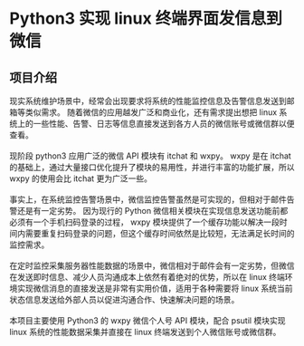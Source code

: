 # Python3 实现 linux 终端界面发信息到微信
## 项目介绍
现实系统维护场景中，经常会出现要求将系统的性能监控信息及告警信息发送到邮箱等类似需求。
随着微信的应用越发广泛和商业化，还有需求提出想把 linux 系统上的一些性能、告警、日志等信息直接发送到各方人员的微信账号或微信群以便查看。</br>
</br>
现阶段 python3 应用广泛的微信 API 模块有 itchat 和 wxpy。 
wxpy 是在 itchat 的基础上，通过大量接口优化提升了模块的易用性，并进行丰富的功能扩展，所以 wxpy 的使用会比 itchat 更为广泛一些。</br>
</br>
事实上，在系统监控告警场景中，微信监控告警虽然是可实现的，但相对于邮件告警还是有一定劣势。
因为现行的 Python 微信相关模块在实现信息发送功能前都必须有一个手机扫码登录的过程，
wxpy 模块提供了一个缓存功能以解决一段时间内需要重复扫码登录的问题，但这个缓存时间依然是比较短，无法满足长时间的监控需求。</br>
</br>
在定时监控采集服务器性能数据的场景中，微信相对于邮件会有一定劣势，但微信在发送即时信息、减少人员沟通成本上依然有着绝对的优势，所以在 linux 终端环境实现微信消息的直接发送是非常有实用价值，适用于各种需要将 linux 系统当前状态信息发送给外部人员以促进沟通合作、快速解决问题的场景。</br>
</br>
本项目主要使用 Python3 的 wxpy 微信个人号 API 模块，配合 psutil 模块实现 linux 系统的性能数据采集并直接在 linux 终端发送到个人微信账号或微信群。</br>
